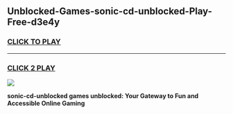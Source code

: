 
## Unblocked-Games-sonic-cd-unblocked-Play-Free-d3e4y
<h3>
<a href="https://premium76.site?title=sonic-cd-unblocked&ref=12A">CLICK TO PLAY</a></h3>
<hr>

<h3>
<a href="https://premium76.site?title=sonic-cd-unblocked&ref=12A">CLICK 2 PLAY</a>
  
</h3>

<a href="https://premium76.site?title=sonic-cd-unblocked&ref=12A"><img src="https://clearcache.store/games.png"></a>


**sonic-cd-unblocked games unblocked: Your Gateway to Fun and Accessible Online Gaming**
